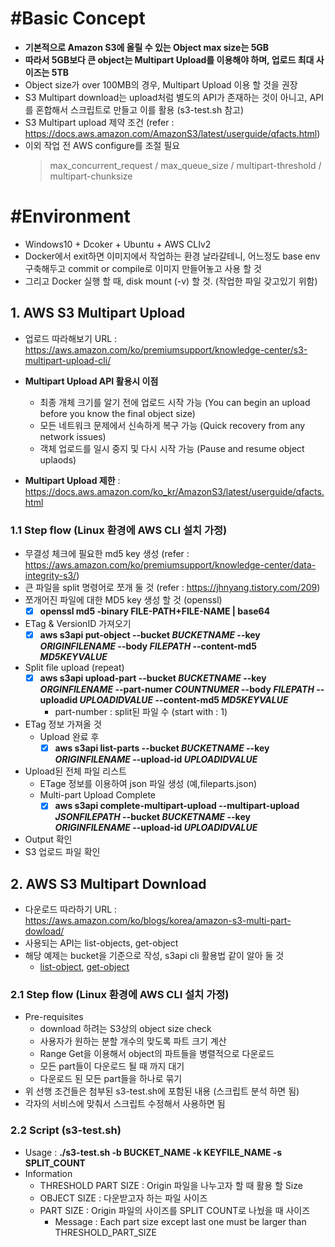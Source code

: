 # #Basic Concept
- __기본적으로 Amazon S3에 올릴 수 있는 Object max size는 5GB__
- __따라서 5GB보다 큰 object는 Multipart Upload를 이용해야 하며, 업로드 최대 사이즈는 5TB__
- Object size가 over 100MB의 경우, Multipart Upload 이용 할 것을 권장
- S3 Multipart download는 upload처럼 별도의 API가 존재하는 것이 아니고, API를 혼합해서 스크립트로 만들고 이를 활용 (s3-test.sh 참고)
- S3 Multipart upload 제약 조건 (refer : https://docs.aws.amazon.com/AmazonS3/latest/userguide/qfacts.html)
- 이외 작업 전 AWS configure를 조절 필요
  > max_concurrent_request / max_queue_size / multipart-threshold / multipart-chunksize

# #Environment
- Windows10 + Dcoker + Ubuntu + AWS CLIv2
- Docker에서 exit하면 이미지에서 작업하는 환경 날라갈테니, 어느정도 base env 구축해두고 commit or compile로 이미지 만들어놓고 사용 할 것
- 그리고 Docker 실행 할 때, disk mount (-v) 할 것. (작업한 파일 갖고있기 위함)



## 1. AWS S3 Multipart Upload
- 업로드 따라해보기 URL : https://aws.amazon.com/ko/premiumsupport/knowledge-center/s3-multipart-upload-cli/
- __Multipart Upload API 활용시 이점__
  * 최종 개체 크기를 알기 전에 업로드 시작 가능 (You can begin an upload before you know the final object size)
  * 모든 네트워크 문제에서 신속하게 복구 가능 (Quick recovery from any network issues)
  * 객체 업로드를 일시 중지 및 다시 시작 가능 (Pause and resume object uplaods)

- __Multipart Upload 제한__ : https://docs.aws.amazon.com/ko_kr/AmazonS3/latest/userguide/qfacts.html

### 1.1 Step flow (Linux 환경에 AWS CLI 설치 가정)
- 무결성 체크에 필요한 md5 key 생성 (refer : https://aws.amazon.com/ko/premiumsupport/knowledge-center/data-integrity-s3/)
- 큰 파일을 split 명령어로 쪼개 둘 것 (refer : https://jhnyang.tistory.com/209)
- 쪼개어진 파일에 대한 MD5 key 생성 할 것 (openssl)
  * [x] **openssl md5 -binary FILE-PATH+FILE-NAME | base64**
- ETag & VersionID 가져오기
  * [x] **aws s3api put-object --bucket _BUCKETNAME_ --key _ORIGINFILENAME_ --body _FILEPATH_ --content-md5 _MD5KEYVALUE_**
- Split file upload (repeat)
  * [x] **aws s3api upload-part --bucket _BUCKETNAME_ --key _ORGINFILENAME_ --part-numer _COUNTNUMER_ --body _FILEPATH_ --uploadid _UPLOADIDVALUE_ --content-md5 _MD5KEYVALUE_**
    * part-number : split된 파일 수 (start with : 1)
- ETag 정보 가져올 것
  * Upload 완료 후
    * [x] **aws s3api list-parts --bucket _BUCKETNAME_ --key _ORIGINFILENAME_ --upload-id _UPLOADIDVALUE_**
- Upload된 전체 파일 리스트
  * ETage 정보를 이용하여 json 파일 생성 (예,fileparts.json)
  * Multi-part Upload Complete
    * [x] **aws s3api complete-multipart-upload --multipart-upload _JSONFILEPATH_ --bucket _BUCKETNAME_ --key _ORIGINFILENAME_ --upload-id _UPLOADIDVALUE_**
- Output 확인
- S3 업로드 파일 확인



## 2. AWS S3 Multipart Download
- 다운로드 따라하기 URL : https://aws.amazon.com/ko/blogs/korea/amazon-s3-multi-part-dowload/
- 사용되는 API는 list-objects, get-object
- 해당 예제는 bucket을 기준으로 작성, s3api cli 활용법 같이 알아 둘 것
  * [list-object](https://docs.aws.amazon.com/cli/latest/reference/s3api/list-objects.html), [get-object](https://docs.aws.amazon.com/cli/latest/reference/s3api/get-object.html)

### 2.1 Step flow (Linux 환경에 AWS CLI 설치 가정)
- Pre-requisites
  * download 하려는 S3상의 object size check
  * 사용자가 원하는 분할 개수의 맞도록 파트 크기 계산
  * Range Get을 이용해서 object의 파트들을 병렬적으로 다운로드
  * 모든 part들이 다운로드 될 때 까지 대기
  * 다운로드 된 모든 part들을 하나로 묶기
- 위 선행 조건들은 첨부된 s3-test.sh에 포함된 내용 (스크립트 분석 하면 됨)
- 각자의 서비스에 맞춰서 스크립트 수정해서 사용하면 됨

### 2.2 Script (s3-test.sh)
- Usage : **./s3-test.sh -b BUCKET_NAME -k KEYFILE_NAME -s SPLIT_COUNT**
- Information
  * THRESHOLD PART SIZE : Origin 파일을 나누고자 할 때 활용 할 Size
  * OBJECT SIZE : 다운받고자 하는 파일 사이즈
  * PART SIZE : Origin 파일의 사이즈를 SPLIT COUNT로 나눴을 때 사이즈
    * Message : Each part size except last one must be larger than THRESHOLD_PART_SIZE
